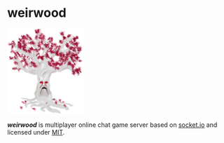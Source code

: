 weirwood
========

![Logo](docs/logo.png)

***weirwood*** is multiplayer online chat game server based on [socket.io](http://socket.io/) and licensed under [MIT](http://opensource.org/licenses/MIT).

